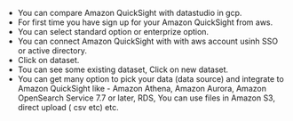 - You can compare  Amazon QuickSight with datastudio in gcp.
- For first time you have sign up for your  Amazon QuickSight from aws.
- You can select standard option or enterprize option.
- You can connect  Amazon QuickSight with with aws account usinh SSO or active directory.
- Click on dataset.
- Tou can see some existing dataset, Click on new dataset.
- You can get many option to pick your data (data source) and integrate to  Amazon QuickSight like - Amazon Athena, Amazon Aurora, Amazon OpenSearch Service 7.7 or later, RDS, You can use files in Amazon S3, direct upload ( csv etc) etc.

